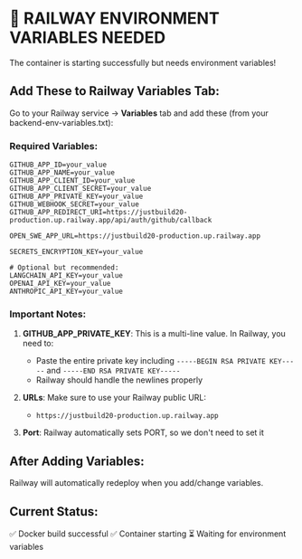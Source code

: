 # 🚨 RAILWAY ENVIRONMENT VARIABLES NEEDED

The container is starting successfully but needs environment variables!

## Add These to Railway Variables Tab:

Go to your Railway service → **Variables** tab and add these (from your backend-env-variables.txt):

### Required Variables:

```
GITHUB_APP_ID=your_value
GITHUB_APP_NAME=your_value
GITHUB_APP_CLIENT_ID=your_value
GITHUB_APP_CLIENT_SECRET=your_value
GITHUB_APP_PRIVATE_KEY=your_value
GITHUB_WEBHOOK_SECRET=your_value
GITHUB_APP_REDIRECT_URI=https://justbuild20-production.up.railway.app/api/auth/github/callback

OPEN_SWE_APP_URL=https://justbuild20-production.up.railway.app

SECRETS_ENCRYPTION_KEY=your_value

# Optional but recommended:
LANGCHAIN_API_KEY=your_value
OPENAI_API_KEY=your_value
ANTHROPIC_API_KEY=your_value
```

### Important Notes:

1. **GITHUB_APP_PRIVATE_KEY**: This is a multi-line value. In Railway, you need to:
   - Paste the entire private key including `-----BEGIN RSA PRIVATE KEY-----` and `-----END RSA PRIVATE KEY-----`
   - Railway should handle the newlines properly

2. **URLs**: Make sure to use your Railway public URL:
   - `https://justbuild20-production.up.railway.app`

3. **Port**: Railway automatically sets PORT, so we don't need to set it

## After Adding Variables:

Railway will automatically redeploy when you add/change variables.

## Current Status:

✅ Docker build successful
✅ Container starting
⏳ Waiting for environment variables
